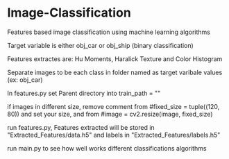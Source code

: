 # Image-Classification
Features based image classification using machine learning algorithms

Target variable is either obj_car or obj_ship (binary classification)

Features extractes are: Hu Moments, Haralick Texture and Color Histogram

Separate images to be each class in folder named as target varibale values (ex: obj_car)

In features.py set Parent directory into train_path = ""

if images in different size, remove comment from #fixed_size = tuple((120, 80)) and set your size, 
and from #image = cv2.resize(image, fixed_size) 

run features.py, Features extracted will be stored in "Extracted_Features/data.h5" and labels in "Extracted_Features/labels.h5"

run main.py to see how well works different classifications algorithms

